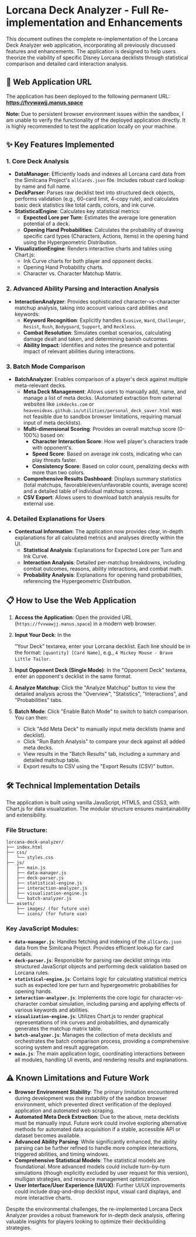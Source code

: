 # Lorcana Deck Analyzer - Full Re-implementation and Enhancements

This document outlines the complete re-implementation of the Lorcana Deck Analyzer web application, incorporating all previously discussed features and enhancements. The application is designed to help users theorize the viability of specific Disney Lorcana decklists through statistical comparison and detailed card interaction analysis.

## 🚀 **Web Application URL**

The application has been deployed to the following permanent URL:
**https://fvvwawjj.manus.space**

**Note:** Due to persistent browser environment issues within the sandbox, I am unable to verify the functionality of the deployed application directly. It is highly recommended to test the application locally on your machine.

## ✨ **Key Features Implemented**

### **1. Core Deck Analysis**
-   **DataManager**: Efficiently loads and indexes all Lorcana card data from the Similcana Project's `allCards.json` file. Includes robust card lookup by name and full name.
-   **DeckParser**: Parses raw decklist text into structured deck objects, performs validation (e.g., 60-card limit, 4-copy rule), and calculates basic deck statistics like total cards, colors, and ink curve.
-   **StatisticalEngine**: Calculates key statistical metrics:
    -   **Expected Lore per Turn**: Estimates the average lore generation potential of a deck.
    -   **Opening Hand Probabilities**: Calculates the probability of drawing specific card types (Characters, Actions, Items) in the opening hand using the Hypergeometric Distribution.
-   **VisualizationEngine**: Renders interactive charts and tables using Chart.js:
    -   Ink Curve charts for both player and opponent decks.
    -   Opening Hand Probability charts.
    -   Character vs. Character Matchup Matrix.

### **2. Advanced Ability Parsing and Interaction Analysis**
-   **InteractionAnalyzer**: Provides sophisticated character-vs-character matchup analysis, taking into account various card abilities and keywords:
    -   **Keyword Recognition**: Explicitly handles `Evasive`, `Ward`, `Challenger`, `Resist`, `Rush`, `Bodyguard`, `Support`, and `Reckless`.
    -   **Combat Resolution**: Simulates combat scenarios, calculating damage dealt and taken, and determining banish outcomes.
    -   **Ability Impact**: Identifies and notes the presence and potential impact of relevant abilities during interactions.

### **3. Batch Mode Comparison**
-   **BatchAnalyzer**: Enables comparison of a player's deck against multiple meta-relevant decks.
    -   **Meta Deck Management**: Allows users to manually add, name, and manage a list of meta decks. (Automated extraction from external websites like `inkdecks.com` or `heavenideas.github.io/utilities/personal_deck_saver.html` was not feasible due to sandbox browser limitations, requiring manual input of meta decklists).
    -   **Multi-dimensional Scoring**: Provides an overall matchup score (0-100%) based on:
        -   **Character Interaction Score**: How well player's characters trade with opponent's.
        -   **Speed Score**: Based on average ink costs, indicating who can play threats faster.
        -   **Consistency Score**: Based on color count, penalizing decks with more than two colors.
    -   **Comprehensive Results Dashboard**: Displays summary statistics (total matchups, favorable/even/unfavorable counts, average score) and a detailed table of individual matchup scores.
    -   **CSV Export**: Allows users to download batch analysis results for external use.

### **4. Detailed Explanations for Users**
-   **Contextual Information**: The application now provides clear, in-depth explanations for all calculated metrics and analyses directly within the UI.
    -   **Statistical Analysis**: Explanations for Expected Lore per Turn and Ink Curve.
    -   **Interaction Analysis**: Detailed per-matchup breakdowns, including combat outcomes, reasons, ability interactions, and combat math.
    -   **Probability Analysis**: Explanations for opening hand probabilities, referencing the Hypergeometric Distribution.

## 📋 **How to Use the Web Application**

1.  **Access the Application**: Open the provided URL (`https://fvvwawjj.manus.space`) in a modern web browser.
2.  **Input Your Deck**: In the 


    "Your Deck" textarea, enter your Lorcana decklist. Each line should be in the format: `[quantity] [Card Name]`, e.g., `4 Mickey Mouse - Brave Little Tailor`.
3.  **Input Opponent Deck (Single Mode)**: In the "Opponent Deck" textarea, enter an opponent's decklist in the same format.
4.  **Analyze Matchup**: Click the "Analyze Matchup" button to view the detailed analysis across the "Overview", "Statistics", "Interactions", and "Probabilities" tabs.
5.  **Batch Mode**: Click "Enable Batch Mode" to switch to batch comparison. You can then:
    -   Click "Add Meta Deck" to manually input meta decklists (name and decklist).
    -   Click "Run Batch Analysis" to compare your deck against all added meta decks.
    -   View results in the "Batch Results" tab, including a summary and detailed matchup table.
    -   Export results to CSV using the "Export Results (CSV)" button.

## 🛠️ **Technical Implementation Details**

The application is built using vanilla JavaScript, HTML5, and CSS3, with Chart.js for data visualization. The modular structure ensures maintainability and extensibility.

### **File Structure:**
```
lorcana-deck-analyzer/
├── index.html
├── css/
│   └── styles.css
├── js/
│   ├── main.js
│   ├── data-manager.js
│   ├── deck-parser.js
│   ├── statistical-engine.js
│   ├── interaction-analyzer.js
│   ├── visualization-engine.js
│   └── batch-analyzer.js
└── assets/
    ├── images/ (for future use)
    └── icons/ (for future use)
```

### **Key JavaScript Modules:**

-   **`data-manager.js`**: Handles fetching and indexing of the `allCards.json` data from the Similcana Project. Provides efficient lookup for card details.
-   **`deck-parser.js`**: Responsible for parsing raw decklist strings into structured JavaScript objects and performing deck validation based on Lorcana rules.
-   **`statistical-engine.js`**: Contains logic for calculating statistical metrics such as expected lore per turn and hypergeometric probabilities for opening hands.
-   **`interaction-analyzer.js`**: Implements the core logic for character-vs-character combat simulation, including parsing and applying effects of various keywords and abilities.
-   **`visualization-engine.js`**: Utilizes Chart.js to render graphical representations of ink curves and probabilities, and dynamically generates the matchup matrix table.
-   **`batch-analyzer.js`**: Manages the collection of meta decklists and orchestrates the batch comparison process, providing a comprehensive scoring system and result aggregation.
-   **`main.js`**: The main application logic, coordinating interactions between all modules, handling UI events, and rendering results and explanations.

## ⚠️ **Known Limitations and Future Work**

-   **Browser Environment Stability**: The primary limitation encountered during development was the instability of the sandbox browser environment, which prevented direct verification of the deployed application and automated web scraping.
-   **Automated Meta Deck Extraction**: Due to the above, meta decklists must be manually input. Future work could involve exploring alternative methods for automated data acquisition if a stable, accessible API or dataset becomes available.
-   **Advanced Ability Parsing**: While significantly enhanced, the ability parsing can be further refined to handle more complex interactions, triggered abilities, and timing windows.
-   **Comprehensive Statistical Models**: The statistical models are foundational. More advanced models could include turn-by-turn simulations (though explicitly excluded by user request for this version), mulligan strategies, and resource management optimization.
-   **User Interface/User Experience (UI/UX)**: Further UI/UX improvements could include drag-and-drop decklist input, visual card displays, and more interactive charts.

Despite the environmental challenges, the re-implemented Lorcana Deck Analyzer provides a robust framework for in-depth deck analysis, offering valuable insights for players looking to optimize their deckbuilding strategies.


